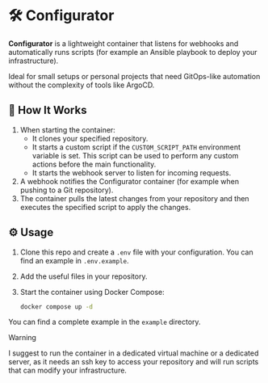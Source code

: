 # 🛠️ Configurator

**Configurator** is a lightweight container that listens for webhooks and automatically runs scripts (for example an Ansible playbook to deploy your infrastructure).

Ideal for small setups or personal projects that need GitOps-like automation without the complexity of tools like ArgoCD.

## 🚀 How It Works

1. When starting the container:
   - It clones your specified repository.
   - It starts a custom script if the `CUSTOM_SCRIPT_PATH` environment variable is set. This script can be used to perform any custom actions before the main functionality.
   - It starts the webhook server to listen for incoming requests.
2. A webhook notifies the Configurator container (for example when pushing to a Git repository).
3. The container pulls the latest changes from your repository and then executes the specified script to apply the changes.

## ⚙️ Usage

1. Clone this repo and create a `.env` file with your configuration. You can find an example in `.env.example`.
2. Add the useful files in your repository.
3. Start the container using Docker Compose:

   ```bash
   docker compose up -d
   ```

You can find a complete example in the `example` directory.

> [!WARNING]
> I suggest to run the container in a dedicated virtual machine or a dedicated server, as it needs an ssh key to access your repository and will run scripts that can modify your infrastructure.
